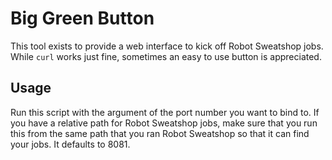# Big Green Button

This tool exists to provide a web interface to kick off Robot Sweatshop jobs. While `curl` works just fine, sometimes an easy to use button is appreciated.

## Usage

Run this script with the argument of the port number you want to bind to. If you have a relative path for Robot Sweatshop jobs, make sure that you run this from the same path that you ran Robot Sweatshop so that it can find your jobs. It defaults to 8081.
